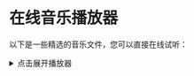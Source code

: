 # 在线音乐播放器

以下是一些精选的音乐文件，您可以直接在线试听：

<details>
<summary>点击展开播放器</summary>

- **Aoharu.mp3**
  <audio controls src="/music/Aoharu.mp3">
    您的浏览器不支持 audio 元素。
  </audio>

- **Artifact.mp3**
  <audio controls src="/music/Artifact.mp3">
    您的浏览器不支持 audio 元素。
  </audio>

- **ConstantModerato.mp3**
  <audio controls src="/music/ConstantModerato.mp3">
    您的浏览器不支持 audio 元素。
  </audio>

- **ConstantModerato8bit.mp3**
  <audio controls src="/music/ConstantModerato8bit.mp3">
    您的浏览器不支持 audio 元素。
  </audio>

- **Hello to Halo.mp3**
  <audio controls src="/music/Hello%20to%20Halo.mp3">
    您的浏览器不支持 audio 元素。
  </audio>

- **JUMP!BEAT!PLAY!(伴奏).mp3**
  <audio controls src="/music/JUMP!BEAT!PLAY!(伴奏).mp3">
    您的浏览器不支持 audio 元素。
  </audio>

- **Raise the Huddle 晄轮大祭运动会·.mp3**
  <audio controls src="/music/Raise%20the%20Huddle%20滉轮大祭运动会·.mp3">
    您的浏览器不支持 audio 元素。
  </audio>

- **Signal of Abydos.mp3**
  <audio controls src="/music/Signal%20of%20Abydos.mp3">
    您的浏览器不支持 audio 元素。
  </audio>

- **准备出发!(伴奏).mp3**
  <audio controls src="/music/准备出发!(伴奏).mp3">
    您的浏览器不支持 audio 元素。
  </audio>

</details>
